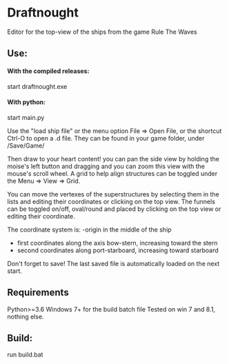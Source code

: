 # Draftnought
Editor for the top-view of the ships from the game Rule The Waves

## Use:
#### With the compiled releases:
start draftnought.exe

#### With python:
start main.py

  Use the "load ship file" or the menu option File => Open File, or the shortcut Ctrl-O to open a .<xy>d file.
  They can be found in your game folder, under /Save/Game<x>/
  
  
  Then draw to your heart content! you can pan the side view by holding the moise's left button and dragging and you can zoom this view with the mouse's scroll wheel. A grid to help align structures can be toggled under the Menu => View => Grid.
  
  You can move the vertexes of the superstructures by selecting them in the lists and editing their coordinates or clicking on the top view.
  The funnels can be toggled on/off, oval/round and placed by clicking on the top view or editing their coordinate.
  
  The coordinate system is:
  -origin in the middle of the ship
  - first coordinates along the axis bow-stern, increasing toward the stern
  - second coordinates along port-starboard, increasing toward starboard
  
  Don't forget to save! The last saved file is automatically loaded on the next start.

## Requirements
Python>=3.6
Windows 7+ for the build batch file
Tested on win 7 and 8.1, nothing else.

## Build:
run build.bat
